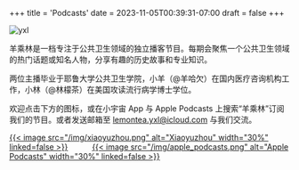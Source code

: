 +++
title = 'Podcasts'
date = 2023-11-05T00:39:31-07:00
draft = false
+++

![yxl](/img/podcast.png)

羊乘林是一档专注于公共卫生领域的独立播客节目。每期会聚焦一个公共卫生领域的热门话题或知名人物，分享有趣的历史故事和专业知识。

两位主播毕业于耶鲁大学公共卫生学院，小羊（@羊哈欠）在国内医疗咨询机构工作，小林（@林檬茶）在美国攻读流行病学博士学位。

欢迎点击下方的图标，或在小宇宙 App 与 Apple Podcasts 上搜索“羊乘林”订阅我们的节目。或者发送邮箱至 lemontea.yxl@icloud.com 与我们交流。


[{{< image src="/img/xiaoyuzhou.png" alt="Xiaoyuzhou" width="30%" linked=false >}}](https://www.xiaoyuzhoufm.com/podcast/624900e9f33bb86cde89b214) &nbsp; &nbsp; &nbsp; &nbsp; &nbsp; [{{< image src="/img/apple_podcasts.png" alt="Apple Podcasts"  width="30%" linked=false >}}](https://podcasts.apple.com/cn/podcast/%E7%BE%8A%E4%B9%98%E6%9E%97/id1642254217)
